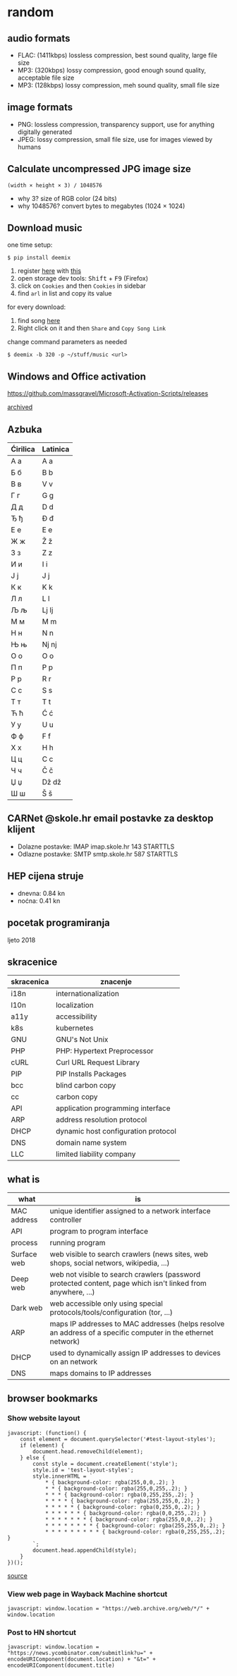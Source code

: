 # random

## audio formats

- FLAC: (1411kbps) lossless compression, best sound quality, large file size
- MP3: (320kbps) lossy compression, good enough sound quality, acceptable file size
- MP3: (128kbps) lossy compression, meh sound quality, small file size

## image formats

- PNG: lossless compression, transparency support, use for anything digitally generated
- JPEG: lossy compression, small file size, use for images viewed by humans

## Calculate uncompressed JPG image size

	(width × height × 3) / 1048576

- why 3? size of RGB color (24 bits)
- why 1048576? convert bytes to megabytes (1024 × 1024)

## Download music

one time setup:

    $ pip install deemix

1. register [here](https://www.deezer.com/us/register) with [this](https://temp-mail.org/)
2. open storage dev tools: <kbd>Shift</kbd> + <kbd>F9</kbd> (Firefox)
3. click on `Cookies` and then `Cookies` in sidebar
4. find `arl` in list and copy its value

for every download:

1. find song [here](https://open.spotify.com/search)
2. Right click on it and then `Share` and `Copy Song Link`

change command parameters as needed

    $ deemix -b 320 -p ~/stuff/music <url>

## Windows and Office activation

<https://github.com/massgravel/Microsoft-Activation-Scripts/releases>

[archived](https://web.archive.org/web/20201204023249/https://github.com/massgravel/Microsoft-Activation-Scripts/releases)

## Azbuka

| Ćirilica | Latinica |
| -------- | -------- |
| А а      | A a      |
| Б б      | B b      |
| В в      | V v      |
| Г г      | G g      |
| Д д      | D d      |
| Ђ ђ      | Đ đ      |
| Е е      | E e      |
| Ж ж      | Ž ž      |
| З з      | Z z      |
| И и      | I i      |
| Ј ј      | J j      |
| К к      | K k      |
| Л л      | L l      |
| Љ љ      | Lj lj    |
| М м      | M m      |
| Н н      | N n      |
| Њ њ      | Nj nj    |
| О о      | O o      |
| П п      | P p      |
| Р р      | R r      |
| С с      | S s      |
| Т т      | T t      |
| Ћ ћ      | Ć ć      |
| У у      | U u      |
| Ф ф      | F f      |
| Х х      | H h      |
| Ц ц      | C c      |
| Ч ч      | Č č      |
| Џ џ      | Dž dž    |
| Ш ш      | Š š      |

## CARNet @skole.hr email postavke za desktop klijent

- Dolazne postavke: IMAP imap.skole.hr 143 STARTTLS
- Odlazne postavke: SMTP smtp.skole.hr 587 STARTTLS

## HEP cijena struje

- dnevna: 0.84 kn
- noćna: 0.41 kn

## pocetak programiranja

ljeto 2018

## skracenice

skracenica | znacenje
---------- | ------------------
i18n       | internationalization
l10n       | localization
a11y       | accessibility
k8s        | kubernetes
GNU        | GNU's Not Unix
PHP        | PHP: Hypertext Preprocessor
cURL       | Curl URL Request Library
PIP        | PIP Installs Packages
bcc        | blind carbon copy
cc         | carbon copy
API        | application programming interface
ARP        | address resolution protocol
DHCP       | dynamic host configuration protocol
DNS        | domain name system
LLC        | limited liability company

## what is

what        | is
----------- | --------
MAC address |  unique identifier assigned to a network interface controller
API         | program to program interface
process     | running program
Surface web | web visible to search crawlers (news sites, web shops, social networs, wikipedia, ...)
Deep web    | web not visible to search crawlers (password protected content, page which isn't linked from anywhere, ...)
Dark web    | web accessible only using special protocols/tools/configuration (tor, ...)
ARP         | maps IP addresses to MAC addresses (helps resolve an address of a specific computer in the ethernet network)
DHCP        | used to dynamically assign IP addresses to devices on an network
DNS         | maps domains to IP addresses

## browser bookmarks

### Show website layout

	javascript: (function() {
		const element = document.querySelector('#test-layout-styles');
		if (element) {
			document.head.removeChild(element);
		} else {
			const style = document.createElement('style');
			style.id = 'test-layout-styles';
			style.innerHTML = `
				* { background-color: rgba(255,0,0,.2); }
				* * { background-color: rgba(255,0,255,.2); }
				* * * { background-color: rgba(0,255,255,.2); }
				* * * * { background-color: rgba(255,255,0,.2); }
				* * * * * { background-color: rgba(0,255,0,.2); }
				* * * * * * { background-color: rgba(0,0,255,.2); }
				* * * * * * * { background-color: rgba(255,0,0,.2); }
				* * * * * * * * { background-color: rgba(255,255,0,.2); }
				* * * * * * * * * { background-color: rgba(0,255,255,.2); }
			`;
			document.head.appendChild(style);
		}
	})();

[source](https://gist.github.com/vcastroi/e0d296171842e74ad7d4eef7daf15df6#gistcomment-3017296)

### View web page in Wayback Machine shortcut

	javascript: window.location = "https://web.archive.org/web/*/" + window.location

### Post to HN shortcut

	javascript: window.location = "https://news.ycombinator.com/submitlink?u=" + encodeURIComponent(document.location) + "&t=" + encodeURIComponent(document.title)
